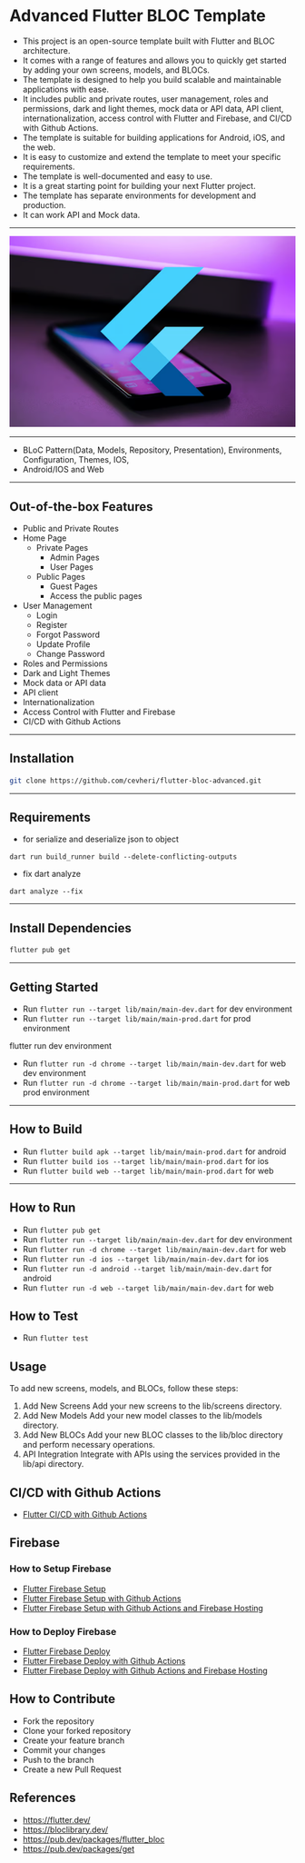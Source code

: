 # Advanced Flutter BLOC Template

* This project is an open-source template built with Flutter and BLOC architecture. 
* It comes with a range of features and allows you to quickly get started by adding your own screens, models, and BLOCs.
* The template is designed to help you build scalable and maintainable applications with ease.
* It includes public and private routes, user management, roles and permissions, dark and light themes, mock data or API data, API client, internationalization, access control with Flutter and Firebase, and CI/CD with Github Actions.
* The template is suitable for building applications for Android, iOS, and the web.
* It is easy to customize and extend the template to meet your specific requirements.
* The template is well-documented and easy to use.
* It is a great starting point for building your next Flutter project.
* The template has separate environments for development and production.
* It can work API and Mock data.

---

![img.png](assets/README_header.png)

---

* BLoC Pattern(Data, Models, Repository, Presentation), Environments, Configuration, Themes, IOS,
* Android/IOS and Web 

---

## Out-of-the-box Features

- Public and Private Routes
- Home Page
    - Private Pages
        - Admin Pages
        - User Pages
    - Public Pages
        - Guest Pages
        - Access the public pages
- User Management
    - Login
    - Register
    - Forgot Password
    - Update Profile
    - Change Password
- Roles and Permissions
- Dark and Light Themes
- Mock data or API data
- API client
- Internationalization
- Access Control with Flutter and Firebase
- CI/CD with Github Actions

---

## Installation
```bash
git clone https://github.com/cevheri/flutter-bloc-advanced.git
```

---

## Requirements

* for serialize and deserialize json to object
```
dart run build_runner build --delete-conflicting-outputs
```

* fix dart analyze
```
dart analyze --fix
```

---

## Install Dependencies

```bash
flutter pub get
```

---

## Getting Started

- Run `flutter run --target lib/main/main-dev.dart` for dev environment
- Run `flutter run --target lib/main/main-prod.dart` for prod environment

flutter run dev environment

- Run `flutter run -d chrome --target lib/main/main-dev.dart` for web dev environment
- Run `flutter run -d chrome --target lib/main/main-prod.dart` for web prod environment

---

## How to Build

- Run `flutter build apk --target lib/main/main-prod.dart` for android
- Run `flutter build ios --target lib/main/main-prod.dart` for ios
- Run `flutter build web --target lib/main/main-prod.dart` for web

---

## How to Run

- Run `flutter pub get`
- Run `flutter run --target lib/main/main-dev.dart` for dev environment
- Run `flutter run -d chrome --target lib/main/main-dev.dart` for web
- Run `flutter run -d ios --target lib/main/main-dev.dart` for ios
- Run `flutter run -d android --target lib/main/main-dev.dart` for android
- Run `flutter run -d web --target lib/main/main-dev.dart` for web

## How to Test

- Run `flutter test`

## Usage

To add new screens, models, and BLOCs, follow these steps:

1. Add New Screens
   Add your new screens to the lib/screens directory.
2. Add New Models
   Add your new model classes to the lib/models directory.
3. Add New BLOCs
   Add your new BLOC classes to the lib/bloc directory and perform necessary operations.
4. API Integration 
   Integrate with APIs using the services provided in the lib/api directory.


## CI/CD with Github Actions

- [Flutter CI/CD with Github Actions]()

## Firebase

### How to Setup Firebase

- [Flutter Firebase Setup]()
- [Flutter Firebase Setup with Github Actions]()
- [Flutter Firebase Setup with Github Actions and Firebase Hosting]()

### How to Deploy Firebase

- [Flutter Firebase Deploy]()
- [Flutter Firebase Deploy with Github Actions]()
- [Flutter Firebase Deploy with Github Actions and Firebase Hosting]()


## How to Contribute

- Fork the repository
- Clone your forked repository
- Create your feature branch
- Commit your changes
- Push to the branch
- Create a new Pull Request

## References
- https://flutter.dev/
- https://bloclibrary.dev/
- https://pub.dev/packages/flutter_bloc
- https://pub.dev/packages/get
